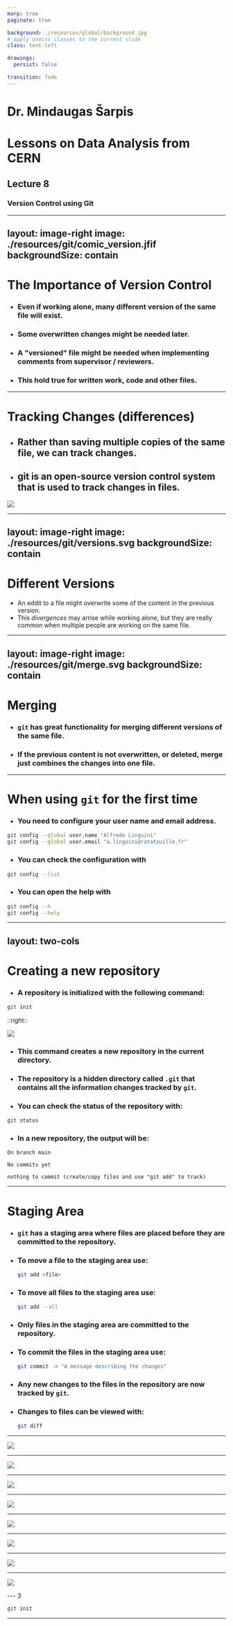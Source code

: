```yaml
---
marp: true
paginate: true

background: ./resources/global/background.jpg
# apply unocss classes to the current slide
class: text-left

drawings:
  persist: false

transition: fade
---
```


# Dr. Mindaugas Šarpis

# Lessons on **Data Analysis** from **CERN**

## Lecture 8

### **Version** Control using Git

---
layout: image-right
image: ./resources/git/comic_version.jfif
backgroundSize: contain
---

# The Importance of Version Control

- ### Even if working alone, many different version of the same file will exist. 
- ### Some overwritten changes might be needed later.
- ### A "versioned" file might be needed when implementing comments from supervisor / reviewers. 
- ### This hold true for written work, code and other files. 

---

# Tracking Changes (differences)  

- ## Rather than saving multiple copies of the same file, we can track changes.
- ## git is an open-source version control system that is used to track changes in files.

![](./resources/git/play-changes.svg)

---
layout: image-right
image: ./resources/git/versions.svg
backgroundSize: contain
---

# Different Versions 

- An eddit to a file might overwrite some of the content in the previous version.
- This *divergences* may arrise while working alone, but they are really common when multiple people are working on the same file.  

---
layout: image-right
image: ./resources/git/merge.svg
backgroundSize: contain
---

# Merging 

- ### `git` has great functionality for merging different versions of the same file.
- ### If the previous content is not overwritten, or deleted, merge just combines the changes into one file.

---

# When using `git` for the first time 

- ### You need to configure your user name and email address.

```bash
git config --global user.name "Alfredo Linguini"
git config --global user.email "a.linguini@ratatouille.fr"
```

- ### You can check the configuration with

```bash
git config --list
```

- ### You can open the help with
   
```bash
git config --h
git config --help
```

---
layout: two-cols
---

# Creating a new repository

- ### A repository is initialized with the following command:

```bash
git init
```

::right::

![](./resources/git/git-staging-area.svg)

- ### This command creates a new repository in the current directory. 
- ### The repository is a hidden directory called `.git` that contains all the information changes tracked by `git`.

- ### You can check the status of the repository with:
  
```bash
git status
```

- ### In a new repository, the output will be:
```
On branch main

No commits yet

nothing to commit (create/copy files and use "git add" to track)
```

---

# Staging Area

- ### `git` has a staging area where files are placed before they are committed to the repository.
  
- ###  To move a file to the staging area use: 
  
  ```bash
  git add <file>
  ```

- ### To move all files to the staging area use: 
  
  ```bash
  git add --all
  ```

- ### Only files in the staging area are committed to the repository.
- ### To commit the files in the staging area use:

  ```bash
  git commit -m "A message describing the changes"
  ```
- ### Any new changes to the files in the repository are now tracked by `git`.

- ### Changes to files can be viewed with:
  ```bash
  git diff
  ```


---

![](./resources/git/git-committing.svg)

---

![](./resources/git/git-freshly-made-github-repo.svg)

---

![](./resources/git/git-restore.svg)

---

![](./resources/git/git-staging-area.svg)

---

![](./resources/git/github-collaboration.svg)

---

![](./resources/git/github-repo-after-first-push.svg)

---

![](./resources/git/merge.svg)

---

![](./resources/git/versions.svg)

--- 3

```bash
git init
```

---